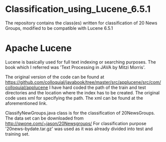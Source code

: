 # Classification_using_Lucene_6.5.1
The repository contains the class(es) written for classification of 20 News Groups, modified to be compatible with Lucene 6.5.1


# Apache Lucene
Lucene is basically used for full text indexing or searching purposes.
The book which I referred was 'Text Processing in JAVA by Mitzi Morris'.

The original version of the code can be found at
https://github.com/colloquial/javabook/tree/master/src/applucene/src/com/colloquial/applucene
I have hard coded the path of the train and test directories and the location where the index has to be created.
The original code uses xml for specifying the path. The xml can be found at the aforementioned link.

ClassifyNewGroups.java class is for the classification of 20NewsGroups.
The data set can be downloaded from http://qwone.com/~jason/20Newsgroups/
For classification purpose '20news-bydate.tar.gz' was used as it was already divided into test and training set.


